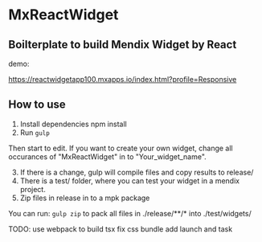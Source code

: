 # MxReactWidget
## Boilterplate to build Mendix Widget by React

demo: 

https://reactwidgetapp100.mxapps.io/index.html?profile=Responsive

## How to use
1. Install dependencies
npm install
2. Run 
`gulp `

Then start to edit. If you want to create your own widget, change all occurances of "MxReactWidget" in to "Your_widget_name".

3. If there is a change, gulp will compile files and copy results to release/
4. There is a test/ folder, where you can test your widget in a mendix project.
5. Zip files in release in to a mpk package

You can run: `gulp zip` to pack all files in ./release/**/* into ./test/widgets/


TODO:
use webpack to build tsx
fix css bundle
add launch and task
